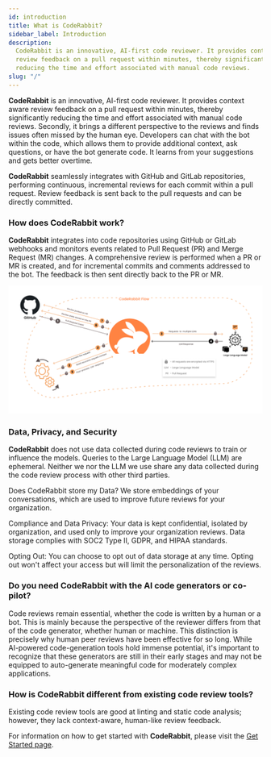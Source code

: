 ```yaml
---
id: introduction
title: What is CodeRabbit?
sidebar_label: Introduction
description:
  CodeRabbit is an innovative, AI-first code reviewer. It provides context aware
  review feedback on a pull request within minutes, thereby significantly
  reducing the time and effort associated with manual code reviews.
slug: "/"
---
```


**CodeRabbit** is an innovative, AI-first code reviewer. It provides context
aware review feedback on a pull request within minutes, thereby significantly
reducing the time and effort associated with manual code reviews. Secondly, it
brings a different perspective to the reviews and finds issues often missed by
the human eye. Developers can chat with the bot within the code, which allows
them to provide additional context, ask questions, or have the bot generate
code. It learns from your suggestions and gets better overtime.

**CodeRabbit** seamlessly integrates with GitHub and GitLab repositories,
performing continuous, incremental reviews for each commit within a pull
request. Review feedback is sent back to the pull requests and can be directly
committed.

### How does CodeRabbit work?

**CodeRabbit** integrates into code repositories using GitHub or GitLab webhooks
and monitors events related to Pull Request (PR) and Merge Request (MR) changes.
A comprehensive review is performed when a PR or MR is created, and for
incremental commits and comments addressed to the bot. The feedback is then sent
directly back to the PR or MR.

![](../about/images/CodeRabbitFlow.png)

### Data, Privacy, and Security

**CodeRabbit** does not use data collected during code reviews to train or
influence the models. Queries to the Large Language Model (LLM) are ephemeral.
Neither we nor the LLM we use share any data collected during the code review
process with other third parties.

Does CodeRabbit store my Data? We store embeddings of your conversations, which
are used to improve future reviews for your organization.

Compliance and Data Privacy: Your data is kept confidential, isolated by
organization, and used only to improve your organization reviews. Data storage
complies with SOC2 Type II, GDPR, and HIPAA standards.

Opting Out: You can choose to opt out of data storage at any time. Opting out
won't affect your access but will limit the personalization of the reviews.

### Do you need CodeRabbit with the AI code generators or co-pilot?

Code reviews remain essential, whether the code is written by a human or a bot.
This is mainly because the perspective of the reviewer differs from that of the
code generator, whether human or machine. This distinction is precisely why
human peer reviews have been effective for so long. While AI-powered
code-generation tools hold immense potential, it's important to recognize that
these generators are still in their early stages and may not be equipped to
auto-generate meaningful code for moderately complex applications.

### How is CodeRabbit different from existing code review tools?

Existing code review tools are good at linting and static code analysis;
however, they lack context-aware, human-like review feedback.

For information on how to get started with **CodeRabbit**, please visit the
[Get Started page](./get-started/signup).

